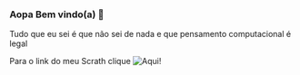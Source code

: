 ### Aopa Bem vindo(a) 👋

Tudo que eu sei é que não sei de nada e que pensamento computacional é legal

Para o link do meu Scrath clique ![Aqui!]([https://scratch.mit.edu/](https://scratch.mit.edu/users/Leonardo_Vitto1003/)https://scratch.mit.edu/users/Leonardo_Vitto1003/)
